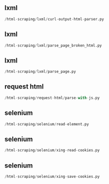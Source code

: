 
## lxml
```python
/html-scraping/lxml/curl-output-html-parser.py
```


## lxml
```python
/html-scraping/lxml/parse_page_broken_html.py
```


## lxml
```python
/html-scraping/lxml/parse_page.py
```


## request html
```python
/html-scraping/request-html/parse-with-js.py
```


## selenium
```python
/html-scraping/selenium/read-element.py
```


## selenium
```python
/html-scraping/selenium/xing-read-cookies.py
```


## selenium
```python
/html-scraping/selenium/xing-save-cookies.py
```

